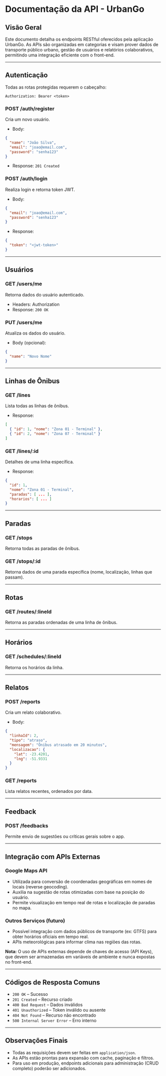 # Documentação da API - UrbanGo

## Visão Geral

Este documento detalha os endpoints RESTful oferecidos pela aplicação UrbanGo. As APIs são organizadas em categorias e visam prover dados de transporte público urbano, gestão de usuários e relatórios colaborativos, permitindo uma integração eficiente com o front-end.

---

## Autenticação

Todas as rotas protegidas requerem o cabeçalho:

```
Authorization: Bearer <token>
```

### POST /auth/register

Cria um novo usuário.

* Body:

```json
{
  "name": "João Silva",
  "email": "joao@email.com",
  "password": "senha123"
}
```

* Response: `201 Created`

### POST /auth/login

Realiza login e retorna token JWT.

* Body:

```json
{
  "email": "joao@email.com",
  "password": "senha123"
}
```

* Response:

```json
{
  "token": "<jwt-token>"
}
```

---

## Usuários

### GET /users/me

Retorna dados do usuário autenticado.

* Headers: Authorization
* Response: `200 OK`

### PUT /users/me

Atualiza os dados do usuário.

* Body (opcional):

```json
{
  "name": "Novo Nome"
}
```

---

## Linhas de Ônibus

### GET /lines

Lista todas as linhas de ônibus.

* Response:

```json
[
  { "id": 1, "nome": "Zona 01 - Terminal" },
  { "id": 2, "nome": "Zona 07 - Terminal" }
]
```

### GET /lines/\:id

Detalhes de uma linha específica.

* Response:

```json
{
  "id": 1,
  "nome": "Zona 01 - Terminal",
  "paradas": [ ... ],
  "horarios": [ ... ]
}
```

---

## Paradas

### GET /stops

Retorna todas as paradas de ônibus.

### GET /stops/\:id

Retorna dados de uma parada específica (nome, localização, linhas que passam).

---

## Rotas

### GET /routes/\:lineId

Retorna as paradas ordenadas de uma linha de ônibus.

---

## Horários

### GET /schedules/\:lineId

Retorna os horários da linha.

---

## Relatos

### POST /reports

Cria um relato colaborativo.

* Body:

```json
{
  "linhaId": 2,
  "tipo": "atraso",
  "mensagem": "Ônibus atrasado em 20 minutos",
  "localizacao": {
    "lat": -23.4201,
    "lng": -51.9331
  }
}
```

### GET /reports

Lista relatos recentes, ordenados por data.

---

## Feedback

### POST /feedbacks

Permite envio de sugestões ou críticas gerais sobre o app.

---

## Integração com APIs Externas

### Google Maps API

* Utilizada para conversão de coordenadas geográficas em nomes de locais (reverse geocoding).
* Auxilia na sugestão de rotas otimizadas com base na posição do usuário.
* Permite visualização em tempo real de rotas e localização de paradas no mapa.

### Outros Serviços (futuro)

* Possível integração com dados públicos de transporte (ex: GTFS) para obter horários oficiais em tempo real.
* APIs meteorológicas para informar clima nas regiões das rotas.

**Nota:** O uso de APIs externas depende de chaves de acesso (API Keys), que devem ser armazenadas em variáveis de ambiente e nunca expostas no front-end.

---

## Códigos de Resposta Comuns

* `200 OK` – Sucesso
* `201 Created` – Recurso criado
* `400 Bad Request` – Dados inválidos
* `401 Unauthorized` – Token inválido ou ausente
* `404 Not Found` – Recurso não encontrado
* `500 Internal Server Error` – Erro interno

---

## Observações Finais

* Todas as requisições devem ser feitas em `application/json`.
* As APIs estão prontas para expansão com cache, paginação e filtros.
* Para uso em produção, endpoints adicionais para administração (CRUD completo) poderão ser adicionados.

